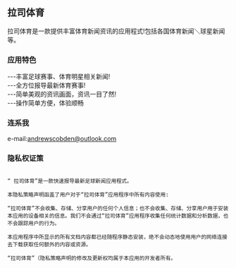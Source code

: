 ## 拉司体育

拉司体育是一款提供丰富体育新闻资讯的应用程式!包括各国体育新闻＼球星新闻等。


### 应用特色

---丰富足球赛事、体育明星相关新闻!  
---全方位报导最新体育赛事!  
---简单美观的资讯画面，资讯一目了然!  
---操作简单方便，体验顺畅  


### 连系我
e-mail:andrewscobden@outlook.com  




### 隐私权证策
```

“ 拉司体育”是一款快速报导最新足球新闻应用程式。

本隐私策略声明函盖了用户对于“拉司体育”应用程序中所有内容使用:

“拉司体育”不会收集、存储、分享用户的任何个人信息；也不会收集、存储、分享用户用于安装本应用的设备相关的信息。我们不会通过“拉司体育”应用程序收集任何统计数据和分析数据，也不会跟踪用户的行为。

本应用程序中所显示的所有文档内容都已经随程序静态安装，绝不会动态地使用用户的网络连接去下载获取任何额外的内容或资源。

“拉司体育”（隐私策略声明的修改及更新权均属于本应用的开发者所有。

```
